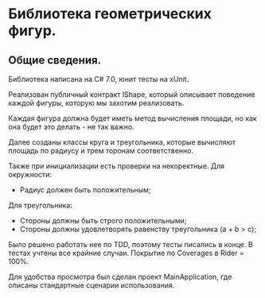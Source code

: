 # Библиотека геометрических фигур.

## Общие сведения.
Библиотека написана на C# 7.0, юнит тесты на xUnit.


Реализован публичный контракт IShape, который описывает поведение каждой фигуры, которую мы захотим реализовать.

Каждая фигура должна будет иметь метод вычисления площади, но как она будет это делать - не так важно.

Далее созданы классы круга и треугольника, которые вычисляют площадь по радиусу и трем торонам соответственно.

Также при инициализации есть проверки на некоректные.
Для окружности:
- Радиус должен быть положительным;

Для треугольника:
- Стороны должны быть строго положительными;
- Стороны должны удовлетворять равенству треугольника (a + b > c);

Было решено работать нее по TDD, поэтому тесты писались в конце.
В тестах учтены все крайние случаи. Покрытие по Coverages в Rider = 100%.

Для удобства просмотра был сделан проект MainApplication, где описаны стандартные сценарии использования.